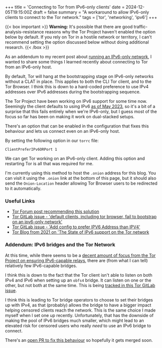 +++
title = 'Connecting to Tor from IPv6-only clients'
date = 2024-12-05T19:15:00Z
draft = false
summary = "A workaround to allow IPv6-only clients to connect to the Tor network."
tags = ['tor', 'networking', 'ipv6']
+++

{{< box important >}}
**Warning:** It's possible that there are good traffic-analysis-resistance reasons why the Tor Project haven't enabled the option below by default. If you rely on Tor in a hostile network or territory, I can't recommend setting the option discussed below without doing additional research.
{{< /box >}}

As an addendum to my recent post about [running an IPv6-only network](/posts/2024-12-01-no-nat-november), I wanted to share some things I learned recently about connecting to Tor from an IPv6-only host.

By default, Tor will hang at the bootstrapping stage on IPv6-only networks without a CLAT in place. This applies to both the CLI Tor client, and to the Tor Browser. I think this is down to a hard-coded preference to use IPv4 addresses over IPv6 addresses during the bootstrapping sequence.

The Tor Project have been working on IPv6 support for some time now. Seemingly the client defaults to using IPv6 [as of May 2023](https://gitlab.com/torproject/tor/-/commit/ffb764949e7c1699af715298ce65279a2ee5df6e), so it's a bit of a surprise that this fails entirely when we're IPv6-only, but I guess most of the focus so far has been on making it work on dual-stacked setups.

There's an option that can be enabled in the configuration that fixes this behaviour and lets us connect even on an IPv6-only host.

By setting the following option in our `torrc` file:

```
ClientPreferIPv6ORPort 1
```

We can get Tor working on an IPv6-only client. Adding this option and restarting Tor is all that was required for me.

I'm currently using this method to host the `.onion` address for this blog. You can visit it using the `.onion` link at the bottom of this page, but it should also send the `Onion-Location` header allowing Tor Browser users to be redirected to it automatically.

### Useful Links
* [Tor Forum post recommending this solution](https://forum.torproject.org/t/tor-browser-cannot-bootstrap-on-ipv6-only-networks/13301/8)
* [Tor GitLab issue - 'default clients, including tor browser, fail to bootstrap on an ipv6-only network'](https://gitlab.torproject.org/tpo/core/tor/-/issues/40913)
* [Tor GitLab issue - 'Add config to prefer IPV6 Address than IPV4'](https://gitlab.torproject.org/tpo/core/tor/-/issues/40838)
* [Tor Blog from 2021 on 'The State of IPv6 support on the Tor network](https://blog.torproject.org/state-of-ipv6-support-tor-network/)

### Addendum: IPv6 bridges and the Tor Network
At this time, while there seems to be a [decent amount of focus from the Tor Project on ensuring IPv6-capable relays](https://blog.torproject.org/state-of-ipv6-support-tor-network/), there are (from what I can tell) relatively few IPv6-capable bridges.

I think this is down to the fact that the Tor client isn't able to listen on both IPv4 and IPv6 when setting up an `obfs4` bridge. It can listen on one or the other, but not both at the same time. This is being [tracked in this Tor GitLab issue](https://gitlab.torproject.org/tpo/core/tor/-/issues/40885).

I think this is leading to Tor bridge operators to choose to set their bridges up with IPv4, as that (probably) allows the bridge to have a bigger impact helping censored clients reach the network. This is the same choice I made myself when I set one up recently. Unfortunately, that has the downside of making the pool of IPv6 bridges much smaller, which might lead to an elevated risk for censored users who really _need_ to use an IPv6 bridge to connect.

There's an [open PR to fix this behaviour](https://gitlab.torproject.org/tpo/core/tor/-/merge_requests/786) so hopefully it gets merged soon.
